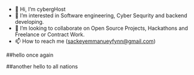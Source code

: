 - 👋 Hi, I’m cybergHost
- 👀 I’m interested in Software engineering, Cyber Sequrity and backend developing.
- 💞️ I’m looking to collaborate on Open Source Projects, Hackathons and Freelance or Contract Work.
- 📫 How to reach me (sackeyemmanueyfynn@gmail.com)

##hello once again

##another hello to all nations

<!---
InFynnity8/InFynnity8 is a ✨ special ✨ repository because its `README.md` (this file) appears on your GitHub profile.
You can click the Preview link to take a look at your changes.
--->

